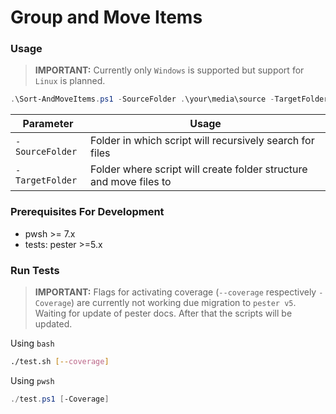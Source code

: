 # Group and Move Items

### Usage

> **IMPORTANT:** Currently only `Windows` is supported but support for `Linux` is planned.

```powershell
.\Sort-AndMoveItems.ps1 -SourceFolder .\your\media\source -TargetFolder .\storage\media\files
```

| Parameter       | Usage                                                              |
| --------------- | ------------------------------------------------------------------ |
| `-SourceFolder` | Folder in which script will recursively search for files           |
| `-TargetFolder` | Folder where script will create folder structure and move files to |

### Prerequisites For Development

- pwsh >= 7.x
- tests: pester >=5.x

### Run Tests

> **IMPORTANT:** Flags for activating coverage (`--coverage` respectively `-Coverage`) are currently not working due migration to `pester v5`. Waiting for update of pester docs. After that the scripts will be updated.

Using `bash`

```bash
./test.sh [--coverage]
```

Using `pwsh`

```powershell
./test.ps1 [-Coverage]
```